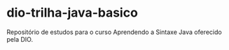 # dio-trilha-java-basico
Repositório de estudos para o curso Aprendendo a Sintaxe Java oferecido pela DIO.
